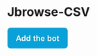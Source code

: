 # Jbrowse-CSV
[![Add the bot](https://github.com/pixuenan/Jbrowse-CSV/blob/master/Add%20the%20bot5.jpg)](https://join.skype.com/bot/f3b40a59-84c6-49f8-a769-bf664049e370)
